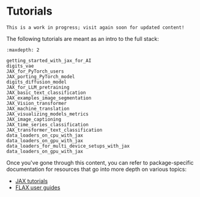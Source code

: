 # Tutorials

```{note}
This is a work in progress; visit again soon for updated content!
```

The following tutorials are meant as an intro to the full stack:

```{toctree}
:maxdepth: 2

getting_started_with_jax_for_AI
digits_vae
JAX_for_PyTorch_users
JAX_porting_PyTorch_model
digits_diffusion_model
JAX_for_LLM_pretraining
JAX_basic_text_classification
JAX_examples_image_segmentation
JAX_Vision_transformer
JAX_machine_translation
JAX_visualizing_models_metrics
JAX_image_captioning
JAX_time_series_classification
JAX_transformer_text_classification
data_loaders_on_cpu_with_jax
data_loaders_on_gpu_with_jax
data_loaders_for_multi_device_setups_with_jax
data_loaders_on_gpu_with_jax
```

Once you've gone through this content, you can refer to package-specific
documentation for resources that go into more depth on various topics:

- [JAX tutorials](https://jax.readthedocs.io/en/latest/tutorials.html)
- [FLAX user guides](https://flax.readthedocs.io/en/latest/guides/index.html)
